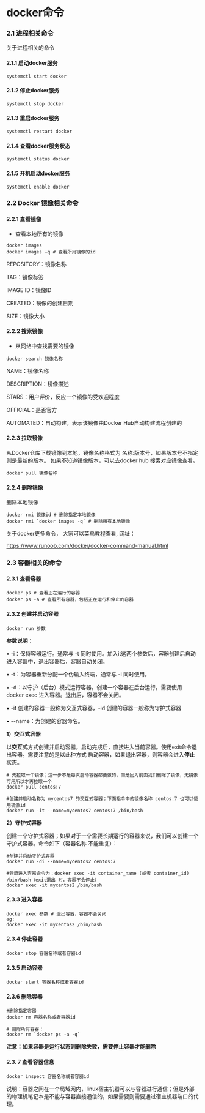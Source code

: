 # docker命令

### 2.1 进程相关命令

关于进程相关的命令

#### 2.1.1 启动docker服务

~~~shell
systemctl start docker
~~~



#### 2.1.2 停止docker服务

~~~shell
systemctl stop docker
~~~



#### 2.1.3 重启docker服务

~~~shell
systemctl restart docker
~~~



#### 2.1.4 查看docker服务状态

~~~shell
systemctl status docker
~~~



#### 2.1.5 开机启动docker服务

~~~shell
systemctl enable docker
~~~



### 2.2 Docker 镜像相关命令

#### 2.2.1 查看镜像

* 查看本地所有的镜像

~~~shell
docker images
docker images –q # 查看所用镜像的id
~~~

REPOSITORY：镜像名称 

TAG：镜像标签 

IMAGE ID：镜像ID 

CREATED：镜像的创建日期 

SIZE：镜像大小

#### 2.2.2 搜索镜像

* 从网络中查找需要的镜像

~~~shell
docker search 镜像名称
~~~

NAME：镜像名称 

DESCRIPTION：镜像描述 

STARS：用户评价，反应一个镜像的受欢迎程度 

OFFICIAL：是否官方 

AUTOMATED：自动构建，表示该镜像由Docker Hub自动构建流程创建的 

#### 2.2.3 拉取镜像

从Docker仓库下载镜像到本地，镜像名称格式为 名称:版本号，如果版本号不指定则是最新的版本。 如果不知道镜像版本，可以去docker hub 搜索对应镜像查看。 

~~~shell
docker pull 镜像名称
~~~

#### 2.2.4 删除镜像

 删除本地镜像

~~~shell
docker rmi 镜像id # 删除指定本地镜像
docker rmi `docker images -q` # 删除所有本地镜像
~~~

关于docker更多命令， 大家可以菜鸟教程查看, 网址：

https://www.runoob.com/docker/docker-command-manual.html

###  2.3 容器相关的命令

#### 2.3.1 查看容器

~~~shell
docker ps # 查看正在运行的容器
docker ps -a # 查看所有容器，包括正在运行和停止的容器
~~~

#### 2.3.2 创建并启动容器

~~~shell
docker run 参数
~~~

**参数说明：**

• -i：保持容器运行。通常与 -t 同时使用。加入it这两个参数后，容器创建后自动进入容器中，退出容器后，容器自动关闭。 

• -t：为容器重新分配一个伪输入终端，通常与 -i 同时使用。 

• -d：以守护（后台）模式运行容器。创建一个容器在后台运行，需要使用docker exec 进入容器。退出后，容器不会关闭。 

• -it 创建的容器一般称为交互式容器，-id 创建的容器一般称为守护式容器 

• --name：为创建的容器命名。

**1）交互式容器** 

以**交互式**方式创建并启动容器，启动完成后，直接进入当前容器。使用exit命令退出容器。需要注意的是以此种方式 启动容器，如果退出容器，则容器会进入**停止**状态。 

~~~shell
# 先拉取一个镜像；这一步不是每次启动容器都要做的，而是因为前面我们删除了镜像，无镜像可用所以才再拉取一个 
docker pull centos:7 

#创建并启动名称为 mycentos7 的交互式容器；下面指令中的镜像名称 centos:7 也可以使用镜像id 
docker run -it --name=mycentos7 centos:7 /bin/bash
~~~

**2）守护式容器**

创建一个守护式容器；如果对于一个需要长期运行的容器来说，我们可以创建一个守护式容器。命令如下（容器名称 不能重复）：

~~~shell
#创建并启动守护式容器
docker run -di --name=mycentos2 centos:7

#登录进入容器命令为：docker exec -it container_name (或者 container_id) /bin/bash（exit退出 时，容器不会停止）
docker exec -it mycentos2 /bin/bash
~~~

#### 2.3.3 进入容器

~~~shell
docker exec 参数 # 退出容器，容器不会关闭
eg: 
docker exec -it mycentos2 /bin/bash
~~~

#### 2.3.4 停止容器

~~~shell
docker stop 容器名称或者容器id
~~~

#### 2.3.5 启动容器

~~~shell
docker start 容器名称或者容器id
~~~

#### 2.3.6 删除容器

~~~shell
#删除指定容器
docker rm 容器名称或者容器id

# 删除所有容器：
docker rm `docker ps -a -q`

~~~

**注意：如果容器是运行状态则删除失败，需要停止容器才能删除**

#### 2.3. 7 查看容器信息

~~~shell
docker inspect 容器名称或者容器id
~~~

说明：容器之间在一个局域网内，linux宿主机器可以与容器进行通信；但是外部的物理机笔记本是不能与容器直接通信的，如果需要则需要通过宿主机器端口的代理。 